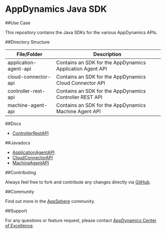 # AppDynamics Java SDK

##Use Case

This repository contains the Java SDKs for the various AppDynamics APIs.

##Directory Structure

| File/Folder | Description |
| --- | --- |			
| application-agent-api | Contains an SDK for the AppDynamics Application Agent API |
| cloud-connector-api | Contains an SDK for the AppDynamics Cloud Connector API |
| controller-rest-api | Contains an SDK for the AppDynamics Controller REST API |
| machine-agent-api | Contains an SDK for the AppDynamics Machine Agent API 
##Docs
* [ControllerRestAPI](http://docs.appdynamics.com/display/PRO13S/Use+the+AppDynamics+REST+API)

##Javadocs
* [ApplicationAgentAPI](https://rawgithub.com/Appdynamics/java-sdk/master/application-agent-api/ApplicationAgentAPIJavadocs/index.html)
* [CloudConnectorAPI](https://rawgithub.com/Appdynamics/java-sdk/master/cloud-connector-api/CloudConnectorAPIJavadocs/index.html)
* [MachineAgentAPI](https://rawgithub.com/Appdynamics/java-sdk/master/machine-agent-api/MachineAgentAPIJavadocs/index.html)

##Contributing

Always feel free to fork and contribute any changes directly via [GitHub](https://github.com/Appdynamics/java-sdk).

##Community

Find out more in the [AppSphere](http://appsphere.appdynamics.com) community.

##Support

For any questions or feature request, please contact [AppDynamics Center of Excellence](mailto:ace-request@appdynamics.com).
